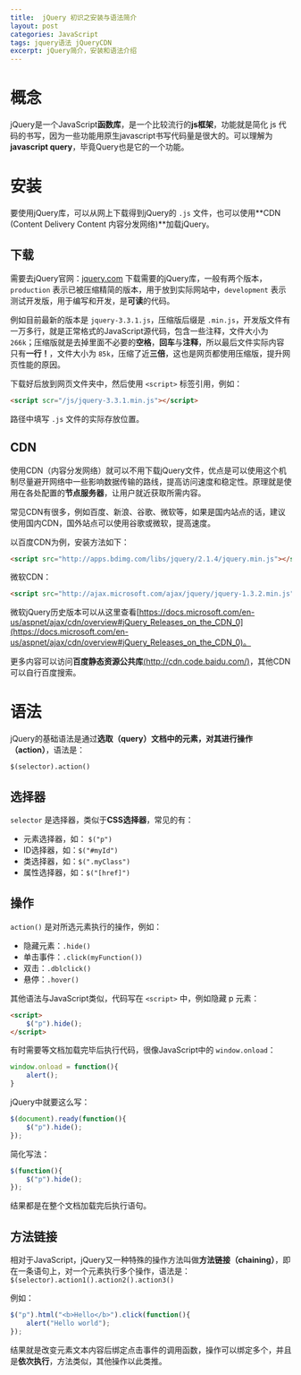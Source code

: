```yaml
---
title:  jQuery 初识之安装与语法简介
layout: post
categories: JavaScript
tags: jquery语法 jQueryCDN
excerpt: jQuery简介，安装和语法介绍
---
```

# 概念

jQuery是一个JavaScript**函数库**，是一个比较流行的**js框架**，功能就是简化 js 代码的书写，因为一些功能用原生javascript书写代码量是很大的。可以理解为**javascript query**，毕竟Query也是它的一个功能。

# 安装

要使用jQuery库，可以从网上下载得到jQuery的 `.js` 文件，也可以使用**CDN (Content Delivery Content 内容分发网络)**加载jQuery。

## 下载

需要去jQuery官网：[jquery.com](http://jquery.com/) 下载需要的jQuery库，一般有两个版本，`production` 表示已被压缩精简的版本，用于放到实际网站中，`development` 表示测试开发版，用于编写和开发，是**可读**的代码。

例如目前最新的版本是 `jquery-3.3.1.js`，压缩版后缀是 `.min.js`，开发版文件有一万多行，就是正常格式的JavaScript源代码，包含一些注释，文件大小为 `266k`；压缩版就是去掉里面不必要的**空格**，**回车**与**注释**，所以最后文件实际内容只有**一行！**，文件大小为 `85k`，压缩了近**三倍**，这也是网页都使用压缩版，提升网页性能的原因。

下载好后放到网页文件夹中，然后使用 `<script>` 标签引用，例如：

``` html
<script scr="/js/jquery-3.3.1.min.js"></script>
```

路径中填写 `.js` 文件的实际存放位置。

## CDN

使用CDN（内容分发网络）就可以不用下载jQuery文件，优点是可以使用这个机制尽量避开网络中一些影响数据传输的路线，提高访问速度和稳定性。原理就是使用在各处配置的**节点服务器**，让用户就近获取所需内容。

常见CDN有很多，例如百度、新浪、谷歌、微软等，如果是国内站点的话，建议使用国内CDN，国外站点可以使用谷歌或微软，提高速度。

以百度CDN为例，安装方法如下：

``` html
<script src="http://apps.bdimg.com/libs/jquery/2.1.4/jquery.min.js"></script>
```

微软CDN：

``` html 
<script src="http://ajax.microsoft.com/ajax/jquery/jquery-1.3.2.min.js"></script>
```

微软jQuery历史版本可以从这里查看[https://docs.microsoft.com/en-us/aspnet/ajax/cdn/overview#jQuery_Releases_on_the_CDN_0](https://docs.microsoft.com/en-us/aspnet/ajax/cdn/overview#jQuery_Releases_on_the_CDN_0)。

更多内容可以访问**百度静态资源公共库**[(http://cdn.code.baidu.com/)](http://cdn.code.baidu.com/)，其他CDN可以自行百度搜索。

# 语法

jQuery的基础语法是通过**选取（query）**文档中的元素，对其进行**操作（action）**，语法是：

`$(selector).action()`

## 选择器

`selector` 是选择器，类似于**CSS选择器**，常见的有：

* 元素选择器，如： `$("p")`
* ID选择器，如：`$("#myId")`
* 类选择器，如：`$(".myClass")`
* 属性选择器，如：`$("[href]")`

## 操作

`action()` 是对所选元素执行的操作，例如：

* 隐藏元素：`.hide()`
* 单击事件：`.click(myFunction())`
* 双击：`.dblclick()`
* 悬停：`.hover()`

其他语法与JavaScript类似，代码写在 `<script>` 中，例如隐藏 p 元素：

``` html
<script>
	$("p").hide();
</script>
```

有时需要等文档加载完毕后执行代码，很像JavaScript中的 `window.onload`：

``` js
window.onload = function(){
	alert();
}
```

jQuery中就要这么写：

``` js
$(document).ready(function(){
	$("p").hide();
});
```

简化写法：

``` js
$(function(){
	$("p").hide();
});
```

结果都是在整个文档加载完后执行语句。

## 方法链接

相对于JavaScript，jQuery又一种特殊的操作方法叫做**方法链接（chaining）**，即在一条语句上，对一个元素执行多个操作，语法是：
`$(selector).action1().action2().action3()`

例如：

``` js
$("p").html("<b>Hello</b>").click(function(){
	alert("Hello world");
});
```

结果就是改变元素文本内容后绑定点击事件的调用函数，操作可以绑定多个，并且是**依次执行**，方法类似，其他操作以此类推。
